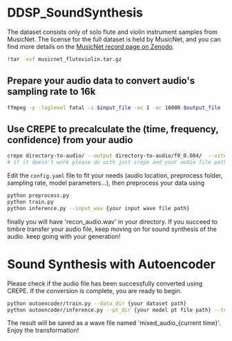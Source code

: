 # DDSP_SoundSynthesis

The dataset consists only of solo flute and violin instrument samples from MusicNet. The license for the full dataset is held by MusicNet, and you can find more details on the [MusicNet record page on Zenodo](https://zenodo.org/records/5120004).

```bash
!tar -xvf musicnet_fluteviolin.tar.gz
```

## Prepare your audio data to convert audio's sampling rate to 16k

```bash
ffmpeg -y -loglevel fatal -i $input_file -ac 1 -ar 16000 $output_file
```

## Use CREPE to precalculate the (time, frequency, confidence) from your audio

```bash
crepe directory-to-audio/ --output directory-to-audio/f0_0.004/  --viterbi --step-size 4
# if it doesn't work please do with just crepe and your audio file path
```
Edit the `config.yaml` file to fit your needs (audio location, preprocess folder, sampling rate, model parameters...), then preprocess your data using 

```bash
python preprocess.py
python train.py
python inference.py --input_wav {your input wave file path}
```

finally you will have 'recon_audio.wav' in your directory.
If you succeed to timbre transfer your audio file, keep moving on for sound synthesis of the audio.
keep going with your generation!

# Sound Synthesis with Autoencoder

Please check if the audio file has been successfully converted using CREPE. If the conversion is complete, you are ready to begin.


```bash
python autoencoder/train.py --data_dir {your dataset path}
python autoencoder/inference.py --pt_dir {your model pt file path} --test_dir {your test dataset directory} 
```

The result will be saved as a wave file named 'mixed_audio_{current time}'. Enjoy the transformation!





